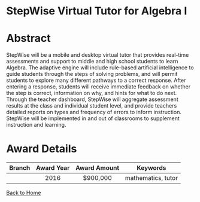 
StepWise Virtual Tutor for Algebra I
====================================

# Abstract


StepWise will be a mobile and desktop virtual tutor that provides real-time assessments and support to middle and high school students to learn Algebra. The adaptive engine will include rule-based artificial intelligence to guide students through the steps of solving problems, and will permit students to explore many different pathways to a correct response. After entering a response, students will receive immediate feedback on whether the step is correct, information on why, and hints for what to do next. Through the teacher dashboard, StepWise will aggregate assessment results at the class and individual student level, and provide teachers detailed reports on types and frequency of errors to inform instruction. StepWise will be implemented in and out of classrooms to supplement instruction and learning.  

# Award Details

|Branch|Award Year|Award Amount|Keywords|
| :---: | :---: | :---: | :---: |
||2016|$900,000|mathematics, tutor|
  
  


[Back to Home](https://github.com/chrischow/dod_sbir_awards#1248)
